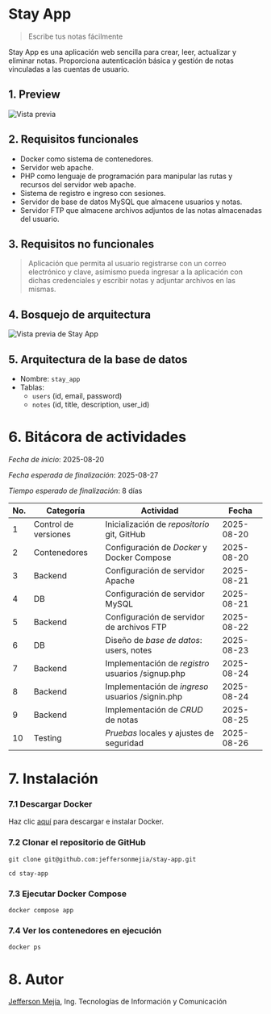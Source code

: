 # Stay App

> Escribe tus notas fácilmente

Stay App es una aplicación web sencilla para crear, leer, actualizar y eliminar notas. Proporciona autenticación básica y gestión de notas vinculadas a las cuentas de usuario.

## 1. Preview

![Vista previa](https://i.ibb.co/zVL5GfMx/Facebook-cover-Restaurante-Elegante-Minimal-Verde-removebg-preview-1.png)

## 2. Requisitos funcionales

- Docker como sistema de contenedores.
- Servidor web apache.
- PHP como lenguaje de programación para manipular las rutas y recursos del servidor web apache.
- Sistema de registro e ingreso con sesiones.
- Servidor de base de datos MySQL que almacene usuarios y notas.
- Servidor FTP que almacene archivos adjuntos de las notas almacenadas del usuario.

## 3. Requisitos no funcionales

> Aplicación que permita al usuario registrarse con un correo electrónico y clave, asimismo pueda ingresar a la aplicación con dichas credenciales y escribir notas y adjuntar archivos en las mismas.

## 4. Bosquejo de arquitectura

![Vista previa de Stay App](https://i.ibb.co/m59f42Nz/Sin-t-tulo-2025-08-20-1334.png)

## 5. Arquitectura de la base de datos

- Nombre: `stay_app`
- Tablas:
  - `users` (id, email, password)
  - `notes` (id, title, description, user_id)

# 6. Bitácora de actividades

*Fecha de inicio*:  2025-08-20

*Fecha esperada de finalización*:  2025-08-27

*Tiempo esperado de finalización*:  8 días

| No. | Categoría        | Actividad                                        | Fecha      |
| --- | ---------------- | ------------------------------------------------ | ---------- |
|  1  | Control de versiones | Inicialización de _repositorio_ git, GitHub     | 2025-08-20 |
|  2  | Contenedores     | Configuración de _Docker_ y Docker Compose      | 2025-08-20 |
|  3  | Backend          | Configuración de servidor Apache                | 2025-08-21 |
|  4  | DB               | Configuración de servidor MySQL                 | 2025-08-21 |
|  5  | Backend          | Configuración de servidor de archivos FTP       | 2025-08-22 |
|  6  | DB               | Diseño de _base de datos_: users, notes        | 2025-08-23 |
|  7  | Backend          | Implementación de _registro_ usuarios /signup.php | 2025-08-24 |
|  8  | Backend          | Implementación de _ingreso_ usuarios /signin.php  | 2025-08-24 |
|  9  | Backend          | Implementación de _CRUD_ de notas              | 2025-08-25 |
| 10  | Testing          | _Pruebas_ locales y ajustes de seguridad      | 2025-08-26 |

# 7. Instalación

### 7.1 Descargar Docker

Haz clic [aquí](https://www.docker.com/get-started) para descargar e instalar Docker.

### 7.2 Clonar el repositorio de GitHub

`git clone git@github.com:jeffersonmejia/stay-app.git`

`cd stay-app`

### 7.3 Ejecutar Docker Compose

`docker compose app`

### 7.4 Ver los contenedores en ejecución

`docker ps`

# 8. Autor

[Jefferson Mejía](https://jeffersonmejia.github.io/portfolio-app), Ing. Tecnologías de Información y Comunicación
